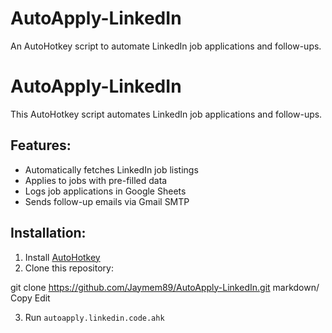 # AutoApply-LinkedIn
An AutoHotkey script to automate LinkedIn job applications and follow-ups.
# AutoApply-LinkedIn
This AutoHotkey script automates LinkedIn job applications and follow-ups.

## Features:
- Automatically fetches LinkedIn job listings
- Applies to jobs with pre-filled data
- Logs job applications in Google Sheets
- Sends follow-up emails via Gmail SMTP

## Installation:
1. Install [AutoHotkey](https://www.autohotkey.com/)
2. Clone this repository:

git clone https://github.com/Jaymem89/AutoApply-LinkedIn.git
markdown/
Copy
Edit

3. Run `autoapply.linkedin.code.ahk`
